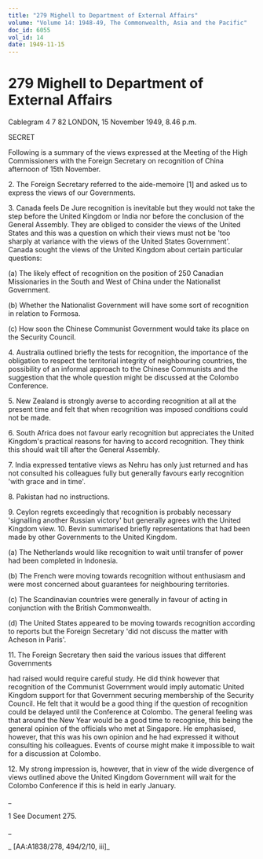 ```yaml
---
title: "279 Mighell to Department of External Affairs"
volume: "Volume 14: 1948-49, The Commonwealth, Asia and the Pacific"
doc_id: 6055
vol_id: 14
date: 1949-11-15
---
```


# 279 Mighell to Department of External Affairs

Cablegram 4 7 82 LONDON, 15 November 1949, 8.46 p.m.

SECRET

Following is a summary of the views expressed at the Meeting of the High Commissioners with the Foreign Secretary on recognition of China afternoon of 15th November.

2\. The Foreign Secretary referred to the aide-memoire [1] and asked us to express the views of our Governments.

3\. Canada feels De Jure recognition is inevitable but they would not take the step before the United Kingdom or India nor before the conclusion of the General Assembly. They are obliged to consider the views of the United States and this was a question on which their views must not be 'too sharply at variance with the views of the United States Government'. Canada sought the views of the United Kingdom about certain particular questions:

(a) The likely effect of recognition on the position of 250 Canadian Missionaries in the South and West of China under the Nationalist Government.

(b) Whether the Nationalist Government will have some sort of recognition in relation to Formosa.

(c) How soon the Chinese Communist Government would take its place on the Security Council.

4\. Australia outlined briefly the tests for recognition, the importance of the obligation to respect the territorial integrity of neighbouring countries, the possibility of an informal approach to the Chinese Communists and the suggestion that the whole question might be discussed at the Colombo Conference.

5\. New Zealand is strongly averse to according recognition at all at the present time and felt that when recognition was imposed conditions could not be made.

6\. South Africa does not favour early recognition but appreciates the United Kingdom's practical reasons for having to accord recognition. They think this should wait till after the General Assembly.

7\. India expressed tentative views as Nehru has only just returned and has not consulted his colleagues fully but generally favours early recognition 'with grace and in time'.

8\. Pakistan had no instructions.

9\. Ceylon regrets exceedingly that recognition is probably necessary 'signalling another Russian victory' but generally agrees with the United Kingdom view. 10. Bevin summarised briefly representations that had been made by other Governments to the United Kingdom.

(a) The Netherlands would like recognition to wait until transfer of power had been completed in Indonesia.

(b) The French were moving towards recognition without enthusiasm and were most concerned about guarantees for neighbouring territories.

(c) The Scandinavian countries were generally in favour of acting in conjunction with the British Commonwealth.

(d) The United States appeared to be moving towards recognition according to reports but the Foreign Secretary 'did not discuss the matter with Acheson in Paris'.

11\. The Foreign Secretary then said the various issues that different Governments

had raised would require careful study. He did think however that recognition of the Communist Government would imply automatic United Kingdom support for that Government securing membership of the Security Council. He felt that it would be a good thing if the question of recognition could be delayed until the Conference at Colombo. The general feeling was that around the New Year would be a good time to recognise, this being the general opinion of the officials who met at Singapore. He emphasised, however, that this was his own opinion and he had expressed it without consulting his colleagues. Events of course might make it impossible to wait for a discussion at Colombo.

12\. My strong impression is, however, that in view of the wide divergence of views outlined above the United Kingdom Government will wait for the Colombo Conference if this is held in early January.

_

1 See Document 275.

_

_ [AA:A1838/278, 494/2/10, iii]_
